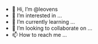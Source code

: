 - 👋 Hi, I’m @leovens
- 👀 I’m interested in ...
- 🌱 I’m currently learning ...
- 💞️ I’m looking to collaborate on ...
- 📫 How to reach me ...

<!---
leovens/leovens is a ✨ special ✨ repository because its `README.md` (this file) appears on your GitHub profile.
You can click the Preview link to take a look at your changes.
--->
